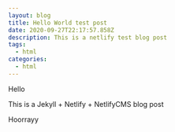 ```yaml
---
layout: blog
title: Hello World test post
date: 2020-09-27T22:17:57.858Z
description: This is a netlify test blog post
tags:
  - html
categories:
  - html
---
```

Hello

This is a Jekyll + Netlify + NetlifyCMS blog post

Hoorrayy